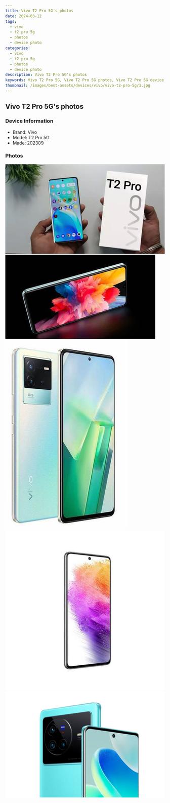 ```yaml
---
title: Vivo T2 Pro 5G's photos
date: 2024-03-12
tags: 
  - vivo
  - t2 pro 5g
  - photos
  - device photo
categories: 
  - vivo
  - t2 pro 5g
  - photos
  - device photo
description: Vivo T2 Pro 5G's photos
keywords: Vivo T2 Pro 5G, Vivo T2 Pro 5G photos, Vivo T2 Pro 5G device photo
thumbnail: /images/best-assets/devices/vivo/vivo-t2-pro-5g/1.jpg
---
```


## Vivo T2 Pro 5G's photos

### Device Information

- Brand: Vivo
- Model: T2 Pro 5G
- Made: 202309

### Photos

![/images/best-assets/devices/vivo/vivo-t2-pro-5g/1.jpg](/images/best-assets/devices/vivo/vivo-t2-pro-5g/1.jpg)
![/images/best-assets/devices/vivo/vivo-t2-pro-5g/2.jpg](/images/best-assets/devices/vivo/vivo-t2-pro-5g/2.jpg)
![/images/best-assets/devices/vivo/vivo-t2-pro-5g/3.jpg](/images/best-assets/devices/vivo/vivo-t2-pro-5g/3.jpg)
![/images/best-assets/devices/vivo/vivo-t2-pro-5g/4.jpg](/images/best-assets/devices/vivo/vivo-t2-pro-5g/4.jpg)
![/images/best-assets/devices/vivo/vivo-t2-pro-5g/5.jpg](/images/best-assets/devices/vivo/vivo-t2-pro-5g/5.jpg)
